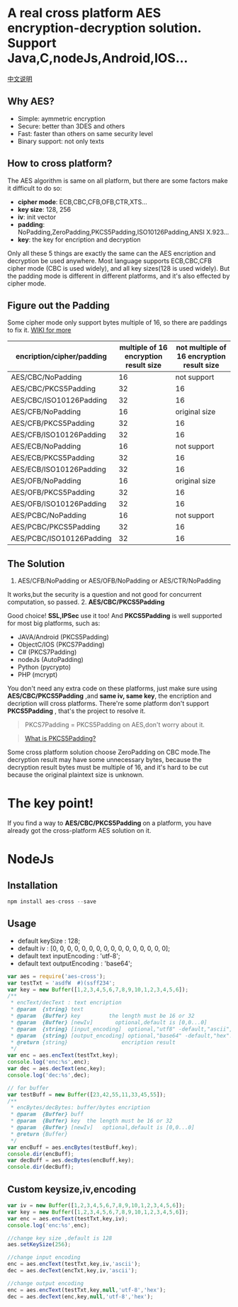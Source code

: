 # A real cross platform AES encryption-decryption solution. Support Java,C,nodeJs,Android,IOS...

[中文说明](https://github.com/keel/aes-cross/tree/master/info-cn)

## Why AES?
* Simple: aymmetric encryption
* Secure: better than 3DES and others
* Fast: faster than others on same security level
* Binary support: not only texts

## How to cross platform?
The AES algorithm is same on all platform, but there are some factors make it difficult to do so:
* **cipher mode**: ECB,CBC,CFB,OFB,CTR,XTS...
* **key size**: 128, 256
* **iv**: init vector
* **padding**: NoPadding,ZeroPadding,PKCS5Padding,ISO10126Padding,ANSI X.923...
* **key**: the key for encription and decryption

Only all these 5 things are exactly the same can the AES encription and decryption be used anywhere.
Most language supports ECB,CBC,CFB cipher mode (CBC is used widely), and all key sizes(128 is used widely).
But the padding mode is different in different platforms, and it's also effected by cipher mode.

## Figure out the Padding
Some cipher mode only support bytes multiple of 16, so there are paddings to fix it.
[WIKI for more](https://en.wikipedia.org/wiki/Block_cipher_mode_of_operation#Electronic_codebook_.28ECB.29)

encription/cipher/padding|multiple of 16 encryption result size|not multiple of 16 encryption result size
-------------------------|---------------|-------------------
AES/CBC/NoPadding        |     16        |   not support
AES/CBC/PKCS5Padding     |     32        |   16
AES/CBC/ISO10126Padding  |     32        |   16
AES/CFB/NoPadding        |     16        |   original size
AES/CFB/PKCS5Padding     |     32        |   16
AES/CFB/ISO10126Padding  |     32        |   16
AES/ECB/NoPadding        |     16        |   not support
AES/ECB/PKCS5Padding     |     32        |   16
AES/ECB/ISO10126Padding  |     32        |   16
AES/OFB/NoPadding        |     16        |   original size
AES/OFB/PKCS5Padding     |     32        |   16
AES/OFB/ISO10126Padding  |     32        |   16
AES/PCBC/NoPadding       |     16        |   not support
AES/PCBC/PKCS5Padding    |     32        |   16
AES/PCBC/ISO10126Padding |     32        |   16

## The Solution
1. AES/CFB/NoPadding or AES/OFB/NoPadding or AES/CTR/NoPadding

  It works,but the security is a question and not good for concurrent computation, so passed.
2. **AES/CBC/PKCS5Padding**

  Good choice! **SSL,IPSec** use it too! And **PKCS5Padding** is well supported for most big platforms, such as:
  * JAVA/Android (PKCS5Padding)
  * ObjectC/IOS (PKCS7Padding)
  * C# (PKCS7Padding)
  * nodeJs (AutoPadding)
  * Python (pycrypto)
  * PHP (mcrypt)

  You don't need any extra code on these platforms, just make sure using **AES/CBC/PKCS5Padding** ,and **same iv, same key**, the encription and decription will cross platforms.
  There're some platform don't support **PKCS5Padding** , that's the project to resolve it.

> PKCS7Padding = PKCS5Padding on AES,don't worry about it.

> [What is PKCS5Padding?](https://en.wikipedia.org/wiki/Padding_%28cryptography%29#PKCS7)

Some cross platform solution choose ZeroPadding on CBC mode.The decryption result may have some unnecessary bytes, because the decryption result bytes must be multiple of 16, and it's hard to be cut because the original plaintext size is unknown.

# The key point!
If you find a way to **AES/CBC/PKCS5Padding** on a platform, you have already got the cross-platform AES solution on it.


# NodeJs

## Installation
```javascript
npm install aes-cross --save
```

## Usage
* default keySize : 128;
* default iv : [0, 0, 0, 0, 0, 0, 0, 0, 0, 0, 0, 0, 0, 0, 0, 0];
* default text inputEncoding : 'utf-8';
* default text outputEncoding : 'base64';

```javascript
var aes = require('aes-cross');
var testTxt = 'asdfW  #)(ssff234';
var key = new Buffer([1,2,3,4,5,6,7,8,9,10,1,2,3,4,5,6]);
/**
 * encText/decText : text encription
 * @param  {string} text
 * @param  {Buffer} key         the length must be 16 or 32
 * @param  {Buffer} [newIv]       optional,default is [0,0...0]
 * @param  {string} [input_encoding]  optional,"utf8" -default,"ascii","base64","binary"...(https://nodejs.org/api/buffer.html#buffer_buffer)
 * @param  {string} [output_encoding] optional,"base64" -default,"hex"...
 * @return {string}                 encription result
 */
var enc = aes.encText(testTxt,key);
console.log('enc:%s',enc);
var dec = aes.decText(enc,key);
console.log('dec:%s',dec);

// for buffer
var testBuff = new Buffer([23,42,55,11,33,45,55]);
/**
 * encBytes/decBytes: buffer/bytes encription
 * @param  {Buffer} buff
 * @param  {Buffer} key  the length must be 16 or 32
 * @param  {Buffer} [newIv]   optional,default is [0,0...0]
 * @return {Buffer}
 */
var encBuff = aes.encBytes(testBuff,key);
console.dir(encBuff);
var decBuff = aes.decBytes(encBuff,key);
console.dir(decBuff);
```

## Custom keysize,iv,encoding
```javascript
var iv = new Buffer([1,2,3,4,5,6,7,8,9,10,1,2,3,4,5,6]);
var key = new Buffer([1,2,3,4,5,6,7,8,9,10,1,2,3,4,5,6]);
var enc = aes.encText(testTxt,key,iv);
console.log('enc:%s',enc);

//change key size ,default is 128
aes.setKeySize(256);

//change input encoding
enc = aes.encText(testTxt,key,iv,'ascii');
dec = aes.decText(encTxt,key,iv,'ascii');

//change output encoding
enc = aes.encText(testTxt,key,null,'utf-8','hex');
dec = aes.decText(enc,key,null,'utf-8','hex');
```
